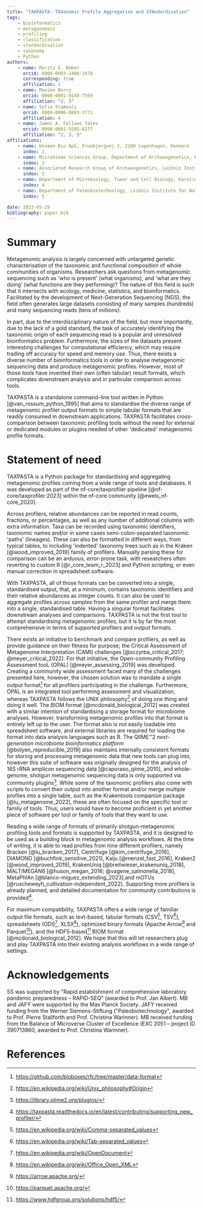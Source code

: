 ```yaml
---
title: "TAXPASTA: TAXonomic Profile Aggregation and STAndardisation"
tags:
    - bioinformatics
    - metagenomics
    - profiling
    - classification
    - standardisation
    - taxonomy
    - Python
authors:
    - name: Moritz E. Beber
      orcid: 0000-0003-2406-1978
      corresponding: true
      affiliation: 1
    - name: Maxime Borry
      orcid: 0000-0001-9140-7559
      affiliation: "2, 3"
    - name: Sofia Stamouli
      orcid: 0009-0006-0893-3771
      affiliation: 4
    - name: James A. Fellows Yates
      orcid: 0000-0001-5585-6277
      affiliation: "2, 3, 5"
affiliations:
    - name: Unseen Bio ApS, Fruebjergvej 3, 2100 Copenhagen, Denmark
      index: 1
    - name: Microbiome Sciences Group, Department of Archaeogenetics, Max Planck Institute for Evolutionary Anthropology, Deutscher Platz 6, 04103 Leipzig, Germany
      index: 2
    - name: Associated Research Group of Archaeogenetics, Leibniz Institute for Natural Product Research and Infection Biology Hans Knöll Institute, Adolf-Reichwein-Straße 23, 07745 Jena, Germany
      index: 3
    - name: Department of Microbiology, Tumor and Cell Biology, Karolinska Institute, Solnavägen 1, 171 77 Solna, Sweden
      index: 4
    - name: Department of Paleobiotechnology, Leibniz Institute for Natural Product Research and Infection Biology Hans Knöll Institute, Adolf-Reichwein-Straße 23, 07745 Jena, Germany
      index: 5

date: 2023-05-29
bibliography: paper.bib
---
```


# Summary

Metagenomic analysis is largely concerned with untargeted genetic
characterisation of the taxonomic and functional composition of whole
communities of organisms. Researchers ask questions from metagenomic sequencing
such as 'who is present' (what organisms), and 'what are they doing' (what
functions are they performing)? The nature of this field is such that it
intersects with ecology, medicine, statistics, and bioinformatics. Facilitated
by the development of Next-Generation Sequencing (NGS), the field often
generates large datasets consisting of many samples (hundreds) and many
sequencing reads (tens of millions).

In part, due to the interdisciplinary nature of the field, but more importantly,
due to the lack of a gold standard, the task of accurately identifying the
taxonomic origin of each sequencing read is a popular and unresolved
bioinformatics problem. Furthermore, the sizes of the datasets present
interesting challenges for computational efficiency, which may require trading
off accuracy for speed and memory use. Thus, there exists a diverse number of
bioinformatics tools in order to analyse metagenomic sequencing data and produce
metagenomic profiles. However, most of those tools have invented their own
(often tabular) result formats, which complicates downstream analysis and in
particular comparison across tools.

TAXPASTA is a standalone command-line tool written in Python
[@van_rossum_python_1995] that aims to standardise the diverse range of
metagenomic profiler output formats to simple tabular formats that are readily
consumed in downstream applications. TAXPASTA facilitates cross-comparison
between taxonomic profiling tools without the need for external or dedicated
modules or plugins needed of other 'dedicated' metagenomic profile formats.

# Statement of need

TAXPASTA is a Python package for standardising and aggregating metagenomic
profiles coming from a wide range of tools and databases. It was developed as
part of the nf-core/taxprofiler pipeline [@nf-core/taxprofiler:2023] within the
nf-core community [@ewels_nf-core_2020].

Across profilers, relative abundances can be reported in read counts, fractions,
or percentages, as well as any number of additional columns with extra
information. Taxa can be recorded using taxonomic identifiers, taxonomic names
and/or in some cases semi-colon-separated taxonomic 'paths' (lineages). These
can also be formatted in different ways, from typical tables, to including
'indented' taxonomy trees such as in the Kraken [@wood_improved_2019] family of
profilers. Manually parsing these for comparison can be an arduous, error-prone
task, with researchers often reverting to custom R [@r_core_team_r_2023] and
Python scripting, or even manual correction in spreadsheet software.

With TAXPASTA, all of those formats can be converted into a single, standardised
output, that, at a minimum, contains taxonomic identifiers and their relative
abundances as integer counts. It can also be used to aggregate profiles across
samples from the same profiler and merge them into a single, standardised table.
Having a singular format facilitates downstream analyses and comparisons.
TAXPASTA is not the first tool to attempt standardising metagenomic profiles,
but it is by far the most comprehensive in terms of supported profilers and
output formats.

There exists an initiative to benchmark and compare profilers, as well as
provide guidance on their fitness for purpose; the Critical Assessment of
Metagenome Interpretation (CAMI) challenges [@sczyrba_critical_2017;
@meyer_critical_2022]. For that initiative, the Open-community Profiling
Assessment tooL (OPAL) [@meyer_assessing_2019] was developed. Creating a
community wide assessment faced many of the challenges presented here, however,
the chosen solution was to mandate a single output format[^8] for all profilers
participating in the challenge. Furthermore, OPAL is an integrated tool
performing assessment and visualization, whereas TAXPASTA follows the UNIX
philosophy[^9] of doing one thing and doing it well. The BIOM format
[@mcdonald_biological_2012] was created with a similar intention of
standardising a storage format for microbiome analyses. However, transforming
metagenomic profiles into that format is entirely left up to the user. The
format also is not easily loadable into spreadsheet software, and external
libraries are required for loading the format into data analysis languages such
as R. The QIIME™2 _next-generation microbiome bioinformatics platform_
[@bolyen_reproducible_2019] also maintains internally consistent formats for
storing and processing metagenomic data that new tools can plug into, however
this suite of software was originally designed for the analysis of 16S rRNA
amplicon sequencing data [@caporaso_qiime_2010], and whole-genome, shotgun
metagenomic sequencing data is only supported via community plugins[^11]. While
some of the taxonomic profilers also come with scripts to convert their output
into another format and/or merge multiple profiles into a single table, such as
the Krakentools companion package [@lu_metagenome_2022], these are often focused
on the specific tool or family of tools. Thus, users would have to become
proficient in yet another piece of software per tool or family of tools that
they want to use.

[^8]: <https://github.com/bioboxes/rfc/tree/master/data-format>
[^9]: <https://en.wikipedia.org/wiki/Unix_philosophy#Origin>
[^11]: <https://library.qiime2.org/plugins/>

Reading a wide range of formats of primarily shotgun-metagenomic profiling tools
and formats is supported by TAXPASTA, and it is designed to be used as a
building block in metagenomic analysis workflows. At the time of writing, it is
able to read profiles from nine different profilers, namely Bracken
[@lu_bracken_2017], Centrifuge [@kim_centrifuge_2016], DIAMOND
[@buchfink_sensitive_2021], Kaiju [@menzel_fast_2016], Kraken2
[@wood_improved_2019], KrakenUniq [@breitwieser_krakenuniq_2018], MALT/MEGAN6
[@huson_megan_2016; @vagene_salmonella_2018], MetaPhlAn
[@blanco-miguez_extending_2023],and mOTUs
[@ruscheweyh_cultivation-independent_2022]. Supporting more profilers is already
planned, and detailed documentation for community contributions is
provided[^10].

[^10]: <https://taxpasta.readthedocs.io/en/latest/contributing/supporting_new_profiler/>

For maximum compatibility, TAXPASTA offers a wide range of familiar output file
formats, such as text-based, tabular formats (CSV[^1], TSV[^2]), spreadsheets
(ODS[^3], XLSX[^4]), optimized binary formats (Apache Arrow[^5] and
Parquet[^6]), and the HDF5-based[^7] BIOM format [@mcdonald_biological_2012].
We hope that this will let researchers plug and play TAXPASTA into their
existing analysis workflows in a wide range of settings.

[^1]: <https://en.wikipedia.org/wiki/Comma-separated_values>
[^2]: <https://en.wikipedia.org/wiki/Tab-separated_values>
[^3]: <https://en.wikipedia.org/wiki/OpenDocument>
[^4]: <https://en.wikipedia.org/wiki/Office_Open_XML>
[^5]: <https://arrow.apache.org/>
[^6]: <https://parquet.apache.org/>
[^7]: <https://www.hdfgroup.org/solutions/hdf5/>

# Acknowledgements

SS was supported by "Rapid establishment of comprehensive laboratory pandemic
preparedness – RAPID-SEQ" (awarded to Prof. Jan Albert). MB and JAFY were
supported by the Max Planck Society. JAFY received funding from the Werner
Siemens-Stiftung ("Paleobiotechnology", awarded to Prof. Pierre Stallforth and
Prof. Christina Warinner). MB received funding from the Balance of Microverse
Cluster of Excellence (EXC 2051 – project ID 390713860, awarded to Prof.
Christina Warinner).

# References
